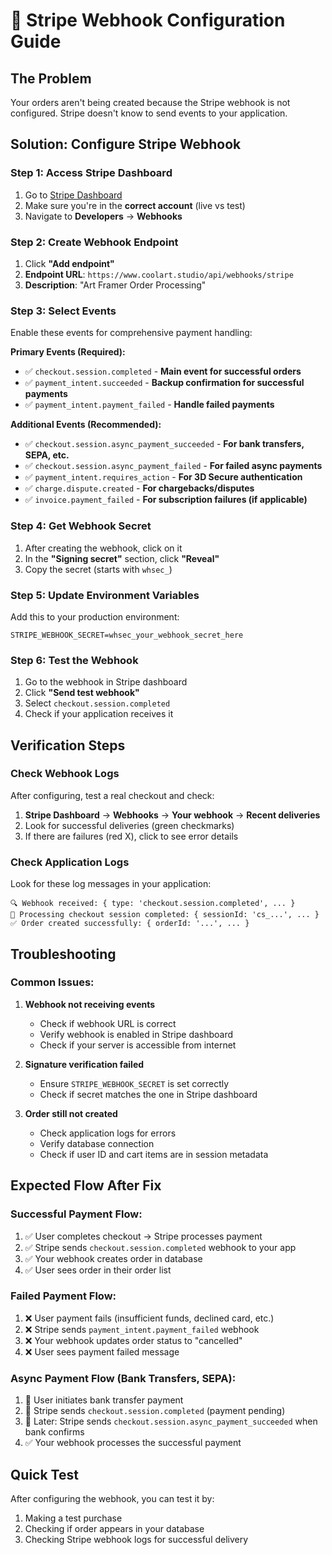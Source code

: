 # 🔧 **Stripe Webhook Configuration Guide**

## **The Problem**

Your orders aren't being created because the Stripe webhook is not configured. Stripe doesn't know to send events to your application.

## **Solution: Configure Stripe Webhook**

### **Step 1: Access Stripe Dashboard**

1. Go to [Stripe Dashboard](https://dashboard.stripe.com)
2. Make sure you're in the **correct account** (live vs test)
3. Navigate to **Developers** → **Webhooks**

### **Step 2: Create Webhook Endpoint**

1. Click **"Add endpoint"**
2. **Endpoint URL**: `https://www.coolart.studio/api/webhooks/stripe`
3. **Description**: "Art Framer Order Processing"

### **Step 3: Select Events**

Enable these events for comprehensive payment handling:

**Primary Events (Required):**

- ✅ `checkout.session.completed` - **Main event for successful orders**
- ✅ `payment_intent.succeeded` - **Backup confirmation for successful payments**
- ✅ `payment_intent.payment_failed` - **Handle failed payments**

**Additional Events (Recommended):**

- ✅ `checkout.session.async_payment_succeeded` - **For bank transfers, SEPA, etc.**
- ✅ `checkout.session.async_payment_failed` - **For failed async payments**
- ✅ `payment_intent.requires_action` - **For 3D Secure authentication**
- ✅ `charge.dispute.created` - **For chargebacks/disputes**
- ✅ `invoice.payment_failed` - **For subscription failures (if applicable)**

### **Step 4: Get Webhook Secret**

1. After creating the webhook, click on it
2. In the **"Signing secret"** section, click **"Reveal"**
3. Copy the secret (starts with `whsec_`)

### **Step 5: Update Environment Variables**

Add this to your production environment:

```
STRIPE_WEBHOOK_SECRET=whsec_your_webhook_secret_here
```

### **Step 6: Test the Webhook**

1. Go to the webhook in Stripe dashboard
2. Click **"Send test webhook"**
3. Select `checkout.session.completed`
4. Check if your application receives it

## **Verification Steps**

### **Check Webhook Logs**

After configuring, test a real checkout and check:

1. **Stripe Dashboard** → **Webhooks** → **Your webhook** → **Recent deliveries**
2. Look for successful deliveries (green checkmarks)
3. If there are failures (red X), click to see error details

### **Check Application Logs**

Look for these log messages in your application:

```
🔍 Webhook received: { type: 'checkout.session.completed', ... }
📝 Processing checkout session completed: { sessionId: 'cs_...', ... }
✅ Order created successfully: { orderId: '...', ... }
```

## **Troubleshooting**

### **Common Issues:**

1. **Webhook not receiving events**
   - Check if webhook URL is correct
   - Verify webhook is enabled in Stripe dashboard
   - Check if your server is accessible from internet

2. **Signature verification failed**
   - Ensure `STRIPE_WEBHOOK_SECRET` is set correctly
   - Check if secret matches the one in Stripe dashboard

3. **Order still not created**
   - Check application logs for errors
   - Verify database connection
   - Check if user ID and cart items are in session metadata

## **Expected Flow After Fix**

### **Successful Payment Flow:**

1. ✅ User completes checkout → Stripe processes payment
2. ✅ Stripe sends `checkout.session.completed` webhook to your app
3. ✅ Your webhook creates order in database
4. ✅ User sees order in their order list

### **Failed Payment Flow:**

1. ❌ User payment fails (insufficient funds, declined card, etc.)
2. ❌ Stripe sends `payment_intent.payment_failed` webhook
3. ❌ Your webhook updates order status to "cancelled"
4. ❌ User sees payment failed message

### **Async Payment Flow (Bank Transfers, SEPA):**

1. 🔄 User initiates bank transfer payment
2. 🔄 Stripe sends `checkout.session.completed` (payment pending)
3. 🔄 Later: Stripe sends `checkout.session.async_payment_succeeded` when bank confirms
4. ✅ Your webhook processes the successful payment

## **Quick Test**

After configuring the webhook, you can test it by:

1. Making a test purchase
2. Checking if order appears in your database
3. Checking Stripe webhook logs for successful delivery
